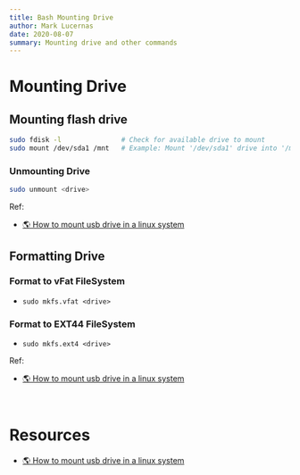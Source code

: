 ```yaml
---
title: Bash Mounting Drive
author: Mark Lucernas
date: 2020-08-07
summary: Mounting drive and other commands
---
```



# Mounting Drive

## Mounting flash drive

```sh
sudo fdisk -l               # Check for available drive to mount
sudo mount /dev/sda1 /mnt   # Example: Mount '/dev/sda1' drive into '/mnt'
```

### Unmounting Drive

```sh
sudo unmount <drive>
```

Ref:

- [🌎 How to mount usb drive in a linux system](https://www.tutorialspoint.com/how-to-mount-usb-drive-in-a-linux-system)


## Formatting Drive

### Format to vFat FileSystem

  - `sudo mkfs.vfat <drive>`


### Format to EXT44 FileSystem

  - `sudo mkfs.ext4 <drive>`


Ref:

- [🌎 How to mount usb drive in a linux system](https://www.tutorialspoint.com/how-to-mount-usb-drive-in-a-linux-system)

<br>

# Resources

- [🌎 How to mount usb drive in a linux system](https://www.tutorialspoint.com/how-to-mount-usb-drive-in-a-linux-system)

